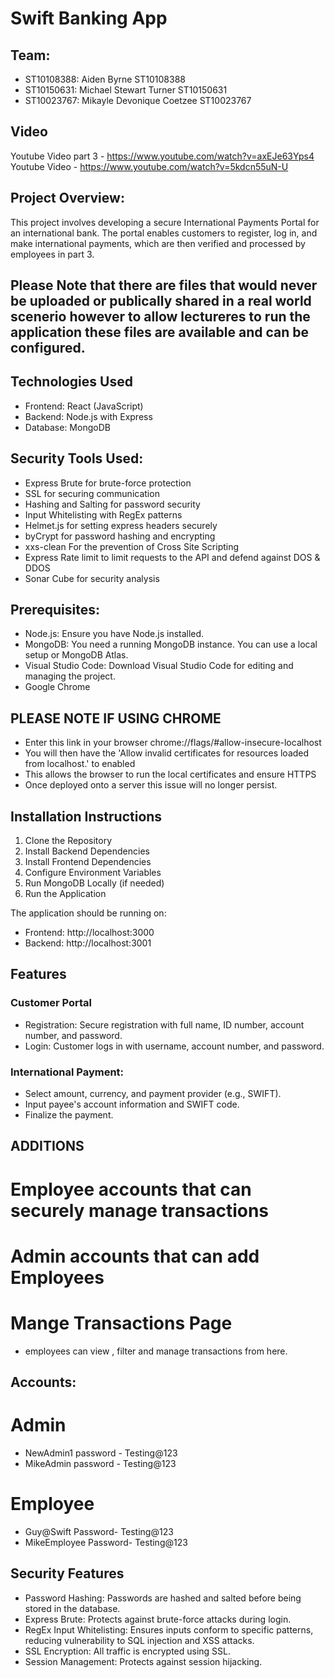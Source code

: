 # Swift Banking App

## Team:

- ST10108388: Aiden Byrne ST10108388
- ST10150631: Michael Stewart Turner ST10150631
- ST10023767: Mikayle Devonique Coetzee ST10023767

## Video 
Youtube Video part 3 -  https://www.youtube.com/watch?v=axEJe63Yps4
Youtube Video -  https://www.youtube.com/watch?v=5kdcn55uN-U

## Project Overview:
This project involves developing a secure International Payments Portal for an international bank. The portal enables customers to register, log in, and make international payments, which are then verified and processed by employees in part 3.

## Please Note that there are files that would never be uploaded or publically shared in a real world scenerio however to allow lectureres to run the application these files are available and can be configured.

## Technologies Used
- Frontend: React (JavaScript)
- Backend: Node.js with Express
- Database: MongoDB

## Security Tools Used:
- Express Brute for brute-force protection
- SSL for securing communication
- Hashing and Salting for password security
- Input Whitelisting with RegEx patterns
- Helmet.js for setting express headers securely
- byCrypt for password hashing and encrypting
- xxs-clean For the prevention of Cross Site Scripting
- Express Rate limit to limit requests to the API and defend against DOS & DDOS
- Sonar Cube for security analysis

## Prerequisites:
- Node.js: Ensure you have Node.js installed.
- MongoDB: You need a running MongoDB instance. You can use a local setup or MongoDB Atlas.
- Visual Studio Code: Download Visual Studio Code for editing and managing the project.
- Google Chrome

## PLEASE NOTE IF USING CHROME

- Enter this link in your browser  chrome://flags/#allow-insecure-localhost
- You will then have the 'Allow invalid certificates for resources loaded from localhost.' to enabled
- This allows the browser to run the local certificates and ensure HTTPS
- Once deployed onto a server this issue will no longer persist.


## Installation Instructions
1. Clone the Repository
2. Install Backend Dependencies 
3. Install Frontend Dependencies 
4. Configure Environment Variables
5. Run MongoDB Locally (if needed)
6. Run the Application

The application should be running on:
- Frontend: http://localhost:3000
- Backend: http://localhost:3001

## Features

### Customer Portal
- Registration: Secure registration with full name, ID number, account number, and password.
- Login: Customer logs in with username, account number, and password.
### International Payment:
- Select amount, currency, and payment provider (e.g., SWIFT).
- Input payee's account information and SWIFT code.
- Finalize the payment.

## ADDITIONS

# Employee accounts that can securely manage transactions 

# Admin accounts that can add Employees 

# Mange Transactions Page 
- employees can view , filter and manage transactions from here.

## Accounts: 
# Admin 
-  NewAdmin1   password - Testing@123
-  MikeAdmin   password - Testing@123


# Employee 
-  Guy@Swift     Password- Testing@123
-  MikeEmployee     Password- Testing@123

## Security Features
- Password Hashing: Passwords are hashed and salted before being stored in the database.
- Express Brute: Protects against brute-force attacks during login.
- RegEx Input Whitelisting: Ensures inputs conform to specific patterns, reducing vulnerability to SQL injection and XSS attacks.
- SSL Encryption: All traffic is encrypted using SSL.
- Session Management: Protects against session hijacking.


